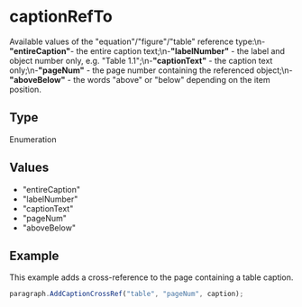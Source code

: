 # captionRefTo

Available values of the "equation"/"figure"/"table" reference type:\n-**"entireCaption"**- the entire caption text;\n-**"labelNumber"** - the label and object number only, e.g. "Table 1.1";\n-**"captionText"** - the caption text only;\n-**"pageNum"** - the page number containing the referenced object;\n-**"aboveBelow"** - the words "above" or "below" depending on the item position.

## Type

Enumeration

## Values

- "entireCaption"
- "labelNumber"
- "captionText"
- "pageNum"
- "aboveBelow"


## Example

This example adds a cross-reference to the page containing a table caption.

```javascript editor-docx
paragraph.AddCaptionCrossRef("table", "pageNum", caption);
```
